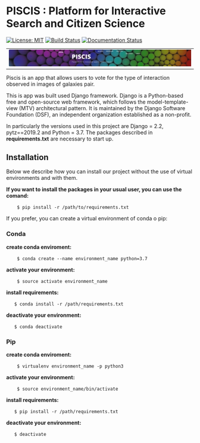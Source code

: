 # PISCIS : Platform for Interactive Search and Citizen Science

[![License: MIT](https://img.shields.io/badge/License-MIT-blue.svg)](https://opensource.org/licenses/MIT)
[![Build Status](https://travis-ci.org/ivco19/libs.svg?branch=master)](https://travis-ci.com/github/vanedaza/piscis)
[![Documentation Status](https://readthedocs.org/projects/piscis/badge/?version=latest)](https://piscis.readthedocs.io/en/latest/)


<div class="alert alert-block alert-warning">

<table><tr><td><img src='log_piscis.png'></td></tr></table>
</div>

Piscis is an app that allows users to vote for the type of interaction observed in images of galaxies pair. 

This is app was built used Django framework. Django is a Python-based free and open-source web framework, which follows the model-template-view (MTV) architectural pattern. It is maintained by the Django Software Foundation (DSF), an independent organization established as a non-profit. 

In particularly the versions used in this project are Django = 2.2, pytz==2019.2 and Python = 3.7. The packages described in **requirements.txt** are necessary to start up.

## Installation

Below we describe how you can install our project without the use of virtual environments and with them.


<div class="alert alert-block alert-warning">
    <b>If you want to install the packages in your usual user, you can use the comand:</b>
           
           
        $ pip install -r /path/to/requirements.txt
</div>



If you prefer, you can create a  virtual environment of conda o pip:

### Conda

<div class="alert alert-block alert-warning">
    <b>create conda enviroment:</b>
           
           
        $ conda create --name environment_name python=3.7

</div>


<div class="alert alert-block alert-warning">
    <b>activate your environment:</b>
           
           
        $ source activate environment_name
</div>

<div class="alert alert-block alert-warning">
    <b>install requirements:</b>
           
           
       $ conda install -r /path/requirements.txt
</div>


<div class="alert alert-block alert-warning">
    <b>deactivate your environment:</b>
           
           
       $ conda deactivate
</div>



### Pip

<div class="alert alert-block alert-warning">
    <b>create conda enviroment:</b>
           
           
        $ virtualenv environment_name -p python3

</div>


<div class="alert alert-block alert-warning">
    <b>activate your environment:</b>
           
           
        $ source environment_name/bin/activate
</div>

<div class="alert alert-block alert-warning">
    <b>install requirements:</b>
           
           
       $ pip install -r /path/requirements.txt
</div>


<div class="alert alert-block alert-warning">
    <b>deactivate your environment:</b>
           
           
       $ deactivate
</div>



